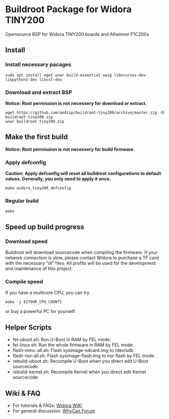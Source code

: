 # Buildroot Package for Widora TINY200
Opensource BSP for Widora TINY200 boards and Allwinner F1C200s
## Install
### Install necessary pacages
```
sudo apt install wget unar build-essential swig libncurses-dev libpython3-dev libssl-dev
```
### Download and extract BSP
**Notice: Root permission is not necessery for download or extract.**
```
wget https://github.com/aodzip/buildroot-tiny200/archive/master.zip -O buildroot-tiny200.zip
unar buildroot-tiny200.zip
```
## Make the first build
**Notice: Root permission is not necessery for build firmware.**
### Apply defconfig
**Caution: Apply defconfig will reset all buildroot configurations to default values. Generally, you only need to apply it once.**
```
make widora_tiny200_defconfig
```
### Regular build
```
make
```
## Speed up build progress
### Download speed
Buildroot will download sourcecode when compiling the firmware. If your network connection is slow, please contact Widora to purchase a TF card with the necessary "dl" files. All profits will be used for the development and maintenance of this project.
### Compile speed
If you have a multicore CPU, you can try
```
make -j ${YOUR_CPU_COUNT}
```
or buy a powerful PC for yourself.

## Helper Scripts
 - fel-uboot.sh: Run U-Boot in RAM by FEL mode.
 - fel-linux.sh: Run the whole firmware in RAM by FEL mode.
 - flash-mmc-all.sh: Flash sysimage-sdcard.img to /dev/sdb
 - flash-nor-all.sh: Flash sysimage-flash.img to nor flash by FEL mode.
 - rebuild-uboot.sh: Recompile U-Boot when you direct edit U-Boot sourcecode.
 - rebuild-kernel.sh: Recompile Kernel when you direct edit Kernel sourcecode.

## Wiki & FAQ
 - For tutorials & FAQs: [Widora WiKi](https://widora.io/f1c_mainline)
 - For general discussion: [WhyCan Forum](https://whycan.cn/)
